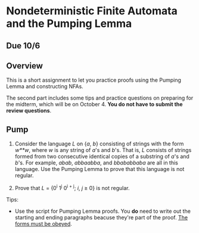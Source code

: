 # Nondeterministic Finite Automata and the Pumping Lemma

## Due 10/6

## Overview

This is a short assignment to let you practice proofs using the Pumping Lemma and constructing NFAs.

The second part includes some tips and practice questions on preparing for the midterm, which will be on October 4. **You do not have to submit the review questions**.


## Pump

1. Consider the language *L* on {*a*, *b*} consisting of strings with the form *w**w*, where *w* is any string of *a*'s and *b*'s. That is, *L* consists of strings formed from two consecutive identical copies of a substring of *a*'s and *b*'s. For example, *abab*, *abbaabba*, and *bbababbaba* are all in this language. Use the Pumping Lemma to prove that this language is not regular.

2. Prove that *L* = {0<sup>i</sup> 1<sup>j</sup> 0<sup>i + j</sup>; *i*, *j* ≥ 0} is not regular.

Tips:

- Use the script for Pumping Lemma proofs. You **do** need to write out the starting and ending paragraphs beacuse they're part of the proof. [The forms must be obeyed](https://dune.fandom.com/wiki/Great_Convention).
